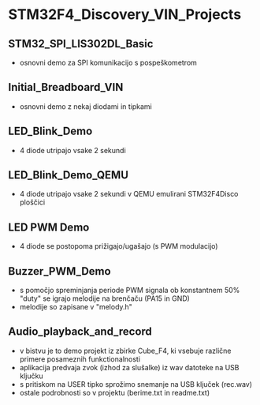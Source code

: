# STM32F4_Discovery_VIN_Projects

## STM32_SPI_LIS302DL_Basic
- osnovni demo za SPI komunikacijo s pospeškometrom

## Initial_Breadboard_VIN
- osnovni demo z nekaj diodami in tipkami

## LED_Blink_Demo

- 4 diode utripajo vsake 2 sekundi

## LED_Blink_Demo_QEMU

- 4 diode utripajo vsake 2 sekundi v QEMU emulirani STM32F4Disco ploščici

## LED PWM Demo
- 4 diode se postopoma prižigajo/ugašajo (s PWM modulacijo)

## Buzzer_PWM_Demo
- s pomočjo spreminjanja periode PWM signala ob konstantnem 50% "duty" se igrajo melodije na brenčaču (PA15 in GND)
- melodije so zapisane v "melody.h"

## Audio_playback_and_record
- v bistvu je to demo projekt iz zbirke Cube_F4, ki vsebuje različne primere posameznih funkctionalnosti
- aplikacija predvaja zvok (izhod za slušalke) iz wav datoteke na USB ključku
- s pritiskom na USER tipko sprožimo snemanje na USB ključek (rec.wav)
- ostale podrobnosti so v projektu (berime.txt in readme.txt) 